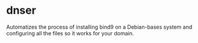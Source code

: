# dnser
Automatizes the process of installing bind9 on a Debian-bases system and configuring all the files so it works for your domain.
